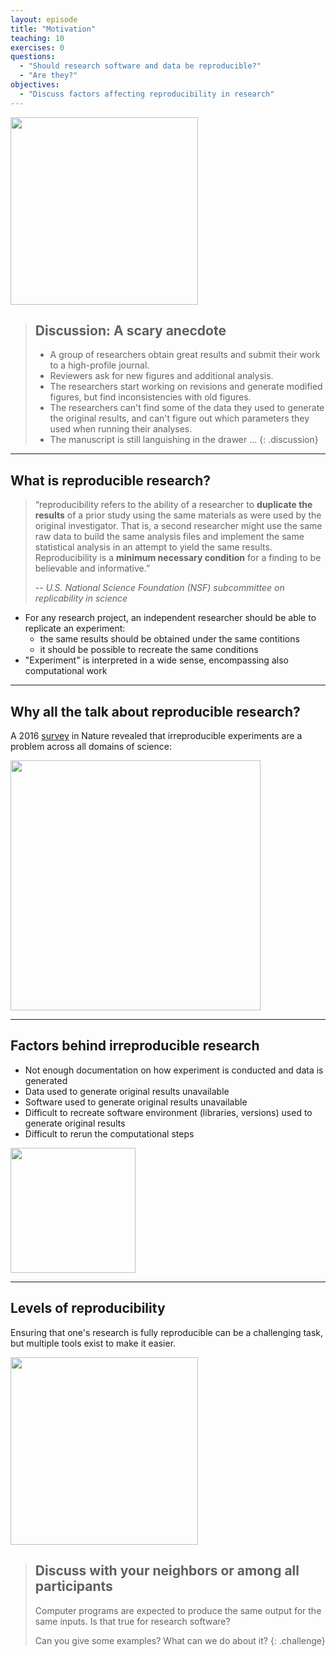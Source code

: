 ```yaml
---
layout: episode
title: "Motivation"
teaching: 10
exercises: 0
questions:
  - "Should research software and data be reproducible?"
  - "Are they?"
objectives:
  - "Discuss factors affecting reproducibility in research"
---
```


<img src="{{ site.baseurl }}/img/research_comic_phd.gif" style="height: 300px;"/>

> ## Discussion: A scary anecdote
>
> - A group of researchers obtain great results and submit their work to a high-profile journal.
> - Reviewers ask for new figures and additional analysis.
> - The researchers start working on revisions and generate modified figures, but find inconsistencies with old figures.
> - The researchers can't find some of the data they used to generate the original results, and
>   can't figure out which parameters they used when running their analyses.
> - The manuscript is still languishing in the drawer ...
{: .discussion}

---

## What is reproducible research?

> “reproducibility refers to the ability of a researcher to **duplicate the
> results** of a prior study using the same materials as were used by the
> original investigator. That is, a second researcher might use the same raw
> data to build the same analysis files and implement the same statistical
> analysis in an attempt to yield the same results. Reproducibility is a
> **minimum necessary condition** for a finding to be believable and informative.”
>
> -- <cite> U.S. National Science Foundation (NSF) subcommittee on replicability in science</cite>

- For any research project, an independent researcher should be able to replicate an experiment:
  - the same results should be obtained under the same contitions
  - it should be possible to recreate the same conditions
- "Experiment" is interpreted in a wide sense, encompassing also computational work

---

## Why all the talk about reproducible research?

A 2016
[survey](http://www.nature.com/news/1-500-scientists-lift-the-lid-on-reproducibility-1.19970)
in Nature revealed that irreproducible experiments are a problem across all
domains of science:

<img src="{{ site.baseurl }}/img/reproducibility_nature.jpg" style="height: 400px;"/>

---

## Factors behind irreproducible research

- Not enough documentation on how experiment is conducted and data is generated
- Data used to generate original results unavailable
- Software used to generate original results unavailable
- Difficult to recreate software environment (libraries, versions) used to generate original results
- Difficult to rerun the computational steps

 <img src="{{ site.baseurl }}/img/Miracle.jpg" style="height: 200px;"/>

---

## Levels of reproducibility

Ensuring that one's research is fully reproducible can be a challenging task,
but multiple tools exist to make it easier.

<img src="{{ site.baseurl }}/img/repro-pyramid.png" style="height: 300px;"/>


> ## Discuss with your neighbors or among all participants
>
> Computer programs are expected to produce the same
> output for the same inputs. Is
> that true for research software?
>
> Can you give some examples? What can we do about it?
{: .challenge}
